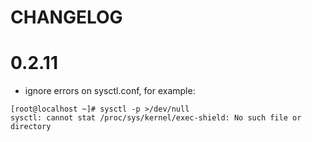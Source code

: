 # CHANGELOG

# 0.2.11

* ignore errors on sysctl.conf, for example:

```
[root@localhost ~]# sysctl -p >/dev/null
sysctl: cannot stat /proc/sys/kernel/exec-shield: No such file or directory
```
